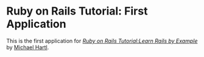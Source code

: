 # Ruby on Rails Tutorial: First Application

This is the first application for
[*Ruby on Rails Tutorial:Learn Rails by Example*](http://railstutorial.org/) by [Michael Hartl](http://michaelhartl.com/).